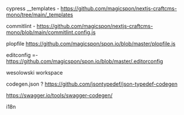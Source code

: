 cypress
\_\_templates - <https://github.com/magicspon/nextjs-craftcms-mono/tree/main/_templates>

commitlint - <https://github.com/magicspon/nextjs-craftcms-mono/blob/main/commitlint.config.js>

plopfile <https://github.com/magicspon/spon.io/blob/master/plopfile.js>

editconfig =- <https://github.com/magicspon/spon.io/blob/master/.editorconfig>

wesolowski workspace

codegen.json ?
<https://github.com/jsontypedef/json-typedef-codegen>

<https://swagger.io/tools/swagger-codegen/>

i18n
